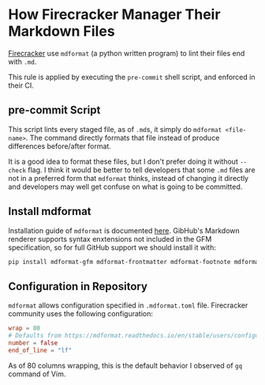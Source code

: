 # How Firecracker Manager Their Markdown Files

[Firecracker](https://github.com/firecracker-microvm/firecracker/) use
`mdformat` (a python written program) to lint their files end with `.md`.

This rule is applied by executing the `pre-commit` shell script, and enforced in
their CI.

## pre-commit Script

This script lints every staged file, as of `.md`s, it simply do
`mdformat <file-name>`. The command directly formats that file instead of
produce differences before/after format.

It is a good idea to format these files, but I don't prefer doing it without
`--check` flag. I think it would be better to tell developers that some `.md`
files are not in a preferred form that `mdformat` thinks, instead of changing it
directly and developers may well get confuse on what is going to be committed.

## Install mdformat

Installation guide of `mdformat` is documented
[here](https://github.com/executablebooks/mdformat/blob/master/README.md#installing).
GibHub's Markdown renderer supports syntax enxtensions not included in the GFM
specification, so for full GitHub support we should install it with:

```sh
pip install mdformat-gfm mdformat-frontmatter mdformat-footnote mdformat-gfm-alerts
```

## Configuration in Repository

`mdformat` allows configuration specified in `.mdformat.toml` file. Firecracker
community uses the following configuration:

```toml
wrap = 80
# Defaults from https://mdformat.readthedocs.io/en/stable/users/configuration_file.html
number = false
end_of_line = "lf"
```

As of 80 columns wrapping, this is the default behavior I observed of `gq`
command of Vim.
